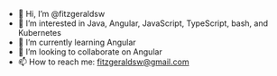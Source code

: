 - 👋 Hi, I’m @fitzgeraldsw
- 👀 I’m interested in Java, Angular, JavaScript, TypeScript, bash, and Kubernetes
- 🌱 I’m currently learning Angular
- 💞️ I’m looking to collaborate on Angular
- 📫 How to reach me: fitzgeraldsw@gmail.com

<!---
fitzgeraldsw/fitzgeraldsw is a ✨ special ✨ repository because its `README.md` (this file) appears on your GitHub profile.
You can click the Preview link to take a look at your changes.
--->
